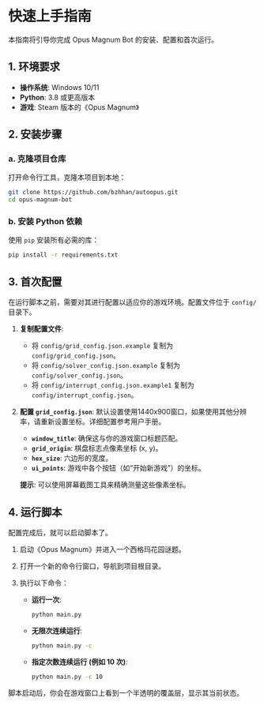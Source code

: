 # 快速上手指南

本指南将引导你完成 Opus Magnum Bot 的安装、配置和首次运行。

## 1. 环境要求

- **操作系统**: Windows 10/11
- **Python**: 3.8 或更高版本
- **游戏**: Steam 版本的《Opus Magnum》

## 2. 安装步骤

### a. 克隆项目仓库

打开命令行工具，克隆本项目到本地：

```bash
git clone https://github.com/bzhhan/autoopus.git
cd opus-magnum-bot
```


### b. 安装 Python 依赖

使用 `pip` 安装所有必需的库：

```bash
pip install -r requirements.txt
```

## 3. 首次配置

在运行脚本之前，需要对其进行配置以适应你的游戏环境。配置文件位于 `config/` 目录下。

1.  **复制配置文件**:
    *   将 `config/grid_config.json.example` 复制为 `config/grid_config.json`。
    *   将 `config/solver_config.json.example` 复制为 `config/solver_config.json`。
    *   将 `config/interrupt_config.json.example1` 复制为 `config/interrupt_config.json`。

2.  **配置 `grid_config.json`**:
    默认设置使用1440x900窗口，如果使用其他分辨率，请重新设置坐标。详细配置参考用户手册。
    *   **`window_title`**: 确保这与你的游戏窗口标题匹配。
    *   **`grid_origin`**: 棋盘标志点像素坐标 (x, y)。
    *   **`hex_size`**: 六边形的宽度。
    *   **`ui_points`**: 游戏中各个按钮（如“开始新游戏”）的坐标。

    **提示**: 可以使用屏幕截图工具来精确测量这些像素坐标。

## 4. 运行脚本

配置完成后，就可以启动脚本了。

1.  启动《Opus Magnum》并进入一个西格玛花园谜题。
2.  打开一个新的命令行窗口，导航到项目根目录。
3.  执行以下命令：

    *   **运行一次**:
        ```bash
        python main.py
        ```

    *   **无限次连续运行**:
        ```bash
        python main.py -c
        ```

    *   **指定次数连续运行 (例如 10 次)**:
        ```bash
        python main.py -c 10
        ```

脚本启动后，你会在游戏窗口上看到一个半透明的覆盖层，显示其当前状态。